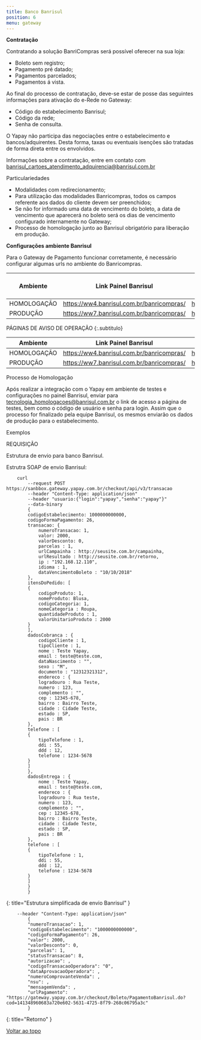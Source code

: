 ```yaml
---
title: Banco Banrisul
position: 6
menu: gateway
---
```


**Contratação**

Contratando a solução BanriCompras será possível oferecer na sua loja:

* Boleto sem registro;
* Pagamento pré datado;
* Pagamentos parcelados;
* Pagamentos á vista.

Ao final do processo de contratação, deve-se estar de posse das seguintes informações para ativação do e-Rede no Gateway:

* Código do estabelecimento Banrisul;
* Código da rede;
* Senha de consulta.

O Yapay não participa das negociações entre o estabelecimento e bancos/adquirentes. Desta forma, taxas ou eventuais isenções são tratadas de forma direta entre os envolvidos.

Informações sobre a contratação, entre em contato com banrisul_cartoes_atendimento_adquirencia@banrisul.com.br

Particulariedades

* Modalidades com redirecionamento;
* Para utilização das modalidades Banricompras, todos os campos referente aos dados do cliente devem ser preenchidos;
* Se não for informado uma data de vencimento do boleto, a data de vencimento que aparecerá no boleto será os dias de vencimento configurado internamente no Gateway;
* Processo de homologação junto ao Banrisul obrigatório para liberação em produção.

**Configurações ambiente Banrisul**

Para o Gateway de Pagamento funcionar corretamente, é necessário configurar algumas urls no ambiente do Banricompras.


| Ambiente    | Link Painel Banrisul                      | Url Campainha                                                                | Método para envio |
|-------------|-------------------------------------------|------------------------------------------------------------------------------|-------------------|
| HOMOLOGAÇÃO | https://ww4.banrisul.com.br/banricompras/ | https://gateway.sandbox.yapay.com.br/checkout/Banrisul/NotificacaoBanrisul.do | POST              |
| PRODUÇÃO    | https://ww7.banrisul.com.br/banricompras/ | https://gateway.yapay.com.br/checkout/Banrisul/NotificacaoBanrisul.do   | POST              |



PÁGINAS DE AVISO DE OPERAÇÃO
{:.subtitulo}

| Ambiente    | Link Painel Banrisul                      | Url Sucesso | Url Não Pago |
|-------------|-------------------------------------------|-------------|--------------|
| HOMOLOGAÇÃO | https://ww4.banrisul.com.br/banricompras/ | https://gateway.sandbox.yapay.com.br/checkout/Banrisul/RedirecionamentoBanrisulOk.do | https://gateway.yapay.com.br/yapay/Banrisul/RedirecionamentoBanrisulNoOk.do |
| PRODUÇÃO    | https://ww7.banrisul.com.br/banricompras/ | https://gateway.yapay.com.br/checkout/Banrisul/RedirecionamentoBanrisulOk.do | https://gateway.yapay.com.br/checkout/Banrisul/RedirecionamentoBanrisulNoOk.do |



Processo de Homologação

Após realizar a integração com o Yapay em ambiente de testes e configurações no painel Banrisul, enviar para tecnologia_homologacoes@banrisul.com.br o link de acesso a página de testes, bem como o código de usuário e senha para login. Assim que o processo for finalizado pela equipe Banrisul, os mesmos enviarão os dados de produção para o estabelecimento.

Exemplos

REQUISIÇÃO

Estrutura de envio para banco Banrisul.

Estrutra SOAP de envio Banrisul:


~~~text
    curl
        --request POST https://sanbbox.gateway.yapay.com.br/checkout/api/v3/transacao
        --header "Content-Type: application/json"
        --header "usuario:{"login":"yapay","senha":"yapay"}"
        --data-binary
        {
        codigoEstabelecimento: 1000000000000,
        codigoFormaPagamento: 26,
        transacao: {
            numeroTransacao: 1,
            valor: 2000,
            valorDesconto: 0,
            parcelas : 1,
            urlCampainha : http://seusite.com.br/campainha,
            urlResultado : http://seusite.com.br/retorno,
            ip : "192.168.12.110",
            idioma : 1,
            dataVencimentoBoleto : "10/10/2018"
        },
        itensDoPedido: [
        {
            codigoProduto: 1,
            nomeProduto: Blusa,
            codigoCategoria: 1,
            nomeCategoria : Roupa,
            quantidadeProduto : 1,
            valorUnitarioProduto : 2000
        }
        ],
        dadosCobranca : {
            codigoCliente : 1,
            tipoCliente : 1,
            nome : Teste Yapay,
            email : teste@teste.com,
            dataNascimento : "",
            sexo : "M",
            documento : "12312321312",
            endereco : {
            logradouro : Rua Teste,
            numero : 123,
            complemento : "",
            cep : 12345-678,
            bairro : Bairro Teste,
            cidade : Cidade Teste,
            estado : SP,
            pais : BR
        },
        telefone : [
        {
            tipoTelefone : 1,
            ddi : 55,
            ddd : 12,
            telefone : 1234-5678
        }
        ]
        },
        dadosEntrega : {
            nome : Teste Yapay,
            email : teste@teste.com,
            endereco : {
            logradouro : Rua teste,
            numero : 123,
            complemento : "",
            cep : 12345-678,
            bairro : Bairro Teste,
            cidade : Cidade Teste,
            estado : SP,
            pais : BR
        },
        telefone : [
        {
            tipoTelefone : 1,
            ddi : 55,
            ddd : 12,
            telefone : 1234-5678
        }
        ]
        }
        }

~~~
{: title="Estrutura simplificada de envio Banrisul" }

~~~text
    --header "Content-Type: application/json"
        {
        "numeroTransacao": 1,
        "codigoEstabelecimento": "1000000000000",
        "codigoFormaPagamento": 26,
        "valor": 2000,
        "valorDesconto": 0,
        "parcelas": 1,
        "statusTransacao": 8,
        "autorizacao": ,
        "codigoTransacaoOperadora": "0",
        "dataAprovacaoOperadora": ,
        "numeroComprovanteVenda": ,
        "nsu": ,
        "mensagemVenda": ,
        "urlPagamento": "https://gateway.yapay.com.br/checkout/Boleto/PagamentoBanrisul.do?cod=141348960683a720e602-5631-4725-8f79-268c06795a3c"
        }
~~~
{: title="Retorno" }



<div class="voltar-ao-topo"><a href="#"><i class="fa fa-arrow-up" aria-hidden="true"></i>Voltar ao topo</a></div>